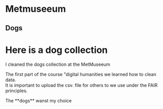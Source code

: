 # Metmuseeum
## Dogs 
# Here is a dog collection 
<p> I cleaned the dogs collection at the MetMuseeum </p> 
<p> The first part of the course "digital humanities we learned how to clean data. <br> It is important to upload the csv. file for others to we use under the FAIR principles. </p> 
<p> The **dogs** wanst my choice </p>
